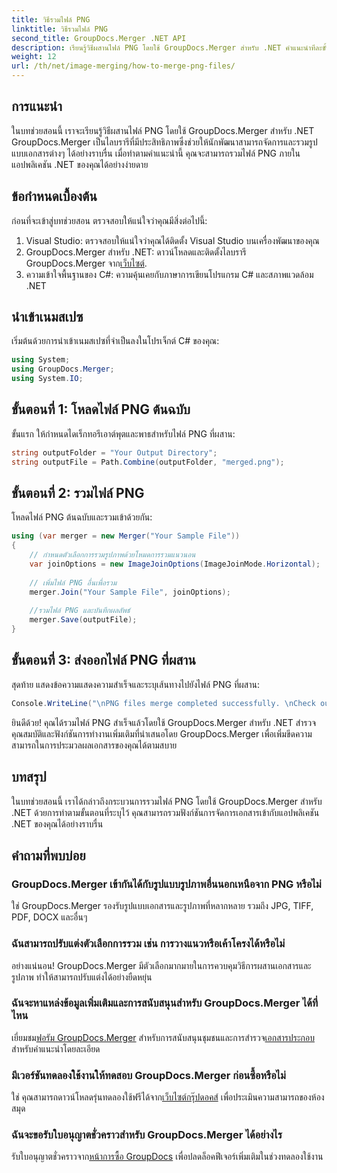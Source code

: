 ```yaml
---
title: วิธีรวมไฟล์ PNG
linktitle: วิธีรวมไฟล์ PNG
second_title: GroupDocs.Merger .NET API
description: เรียนรู้วิธีผสานไฟล์ PNG โดยใช้ GroupDocs.Merger สำหรับ .NET คำแนะนำทีละขั้นตอนเพื่อการบูรณาการอย่างราบรื่นในแอปพลิเคชัน .NET ของคุณ
weight: 12
url: /th/net/image-merging/how-to-merge-png-files/
---
```

## การแนะนำ
ในบทช่วยสอนนี้ เราจะเรียนรู้วิธีผสานไฟล์ PNG โดยใช้ GroupDocs.Merger สำหรับ .NET GroupDocs.Merger เป็นไลบรารีที่มีประสิทธิภาพซึ่งช่วยให้นักพัฒนาสามารถจัดการและรวมรูปแบบเอกสารต่างๆ ได้อย่างราบรื่น เมื่อทำตามคำแนะนำนี้ คุณจะสามารถรวมไฟล์ PNG ภายในแอปพลิเคชัน .NET ของคุณได้อย่างง่ายดาย
## ข้อกำหนดเบื้องต้น
ก่อนที่จะเข้าสู่บทช่วยสอน ตรวจสอบให้แน่ใจว่าคุณมีสิ่งต่อไปนี้:
1. Visual Studio: ตรวจสอบให้แน่ใจว่าคุณได้ติดตั้ง Visual Studio บนเครื่องพัฒนาของคุณ
2.  GroupDocs.Merger สำหรับ .NET: ดาวน์โหลดและติดตั้งไลบรารี GroupDocs.Merger จาก[เว็บไซต์](https://releases.groupdocs.com/merger/net/).
3. ความเข้าใจพื้นฐานของ C#: ความคุ้นเคยกับภาษาการเขียนโปรแกรม C# และสภาพแวดล้อม .NET

## นำเข้าเนมสเปซ
เริ่มต้นด้วยการนำเข้าเนมสเปซที่จำเป็นลงในโปรเจ็กต์ C# ของคุณ:
```csharp
using System; 
using GroupDocs.Merger;
using System.IO;
```
## ขั้นตอนที่ 1: โหลดไฟล์ PNG ต้นฉบับ
ขั้นแรก ให้กำหนดไดเร็กทอรีเอาต์พุตและพาธสำหรับไฟล์ PNG ที่ผสาน:
```csharp
string outputFolder = "Your Output Directory";
string outputFile = Path.Combine(outputFolder, "merged.png");
```
## ขั้นตอนที่ 2: รวมไฟล์ PNG
โหลดไฟล์ PNG ต้นฉบับและรวมเข้าด้วยกัน:
```csharp
using (var merger = new Merger("Your Sample File"))
{
    // กำหนดตัวเลือกการรวมรูปภาพด้วยโหมดการรวมแนวนอน
    var joinOptions = new ImageJoinOptions(ImageJoinMode.Horizontal);
    
    // เพิ่มไฟล์ PNG อื่นเพื่อรวม
    merger.Join("Your Sample File", joinOptions);
    
    //รวมไฟล์ PNG และบันทึกผลลัพธ์
    merger.Save(outputFile);
}
```
## ขั้นตอนที่ 3: ส่งออกไฟล์ PNG ที่ผสาน
สุดท้าย แสดงข้อความแสดงความสำเร็จและระบุเส้นทางไปยังไฟล์ PNG ที่ผสาน:
```csharp
Console.WriteLine("\nPNG files merge completed successfully. \nCheck output in {0}", outputFolder);
```
ยินดีด้วย! คุณได้รวมไฟล์ PNG สำเร็จแล้วโดยใช้ GroupDocs.Merger สำหรับ .NET สำรวจคุณสมบัติและฟังก์ชันการทำงานเพิ่มเติมที่นำเสนอโดย GroupDocs.Merger เพื่อเพิ่มขีดความสามารถในการประมวลผลเอกสารของคุณได้ตามสบาย


## บทสรุป
ในบทช่วยสอนนี้ เราได้กล่าวถึงกระบวนการรวมไฟล์ PNG โดยใช้ GroupDocs.Merger สำหรับ .NET ด้วยการทำตามขั้นตอนที่ระบุไว้ คุณสามารถรวมฟังก์ชันการจัดการเอกสารเข้ากับแอปพลิเคชัน .NET ของคุณได้อย่างราบรื่น
## คำถามที่พบบ่อย
### GroupDocs.Merger เข้ากันได้กับรูปแบบรูปภาพอื่นนอกเหนือจาก PNG หรือไม่
ใช่ GroupDocs.Merger รองรับรูปแบบเอกสารและรูปภาพที่หลากหลาย รวมถึง JPG, TIFF, PDF, DOCX และอื่นๆ
### ฉันสามารถปรับแต่งตัวเลือกการรวม เช่น การวางแนวหรือเค้าโครงได้หรือไม่
อย่างแน่นอน! GroupDocs.Merger มีตัวเลือกมากมายในการควบคุมวิธีการผสานเอกสารและรูปภาพ ทำให้สามารถปรับแต่งได้อย่างยืดหยุ่น
### ฉันจะหาแหล่งข้อมูลเพิ่มเติมและการสนับสนุนสำหรับ GroupDocs.Merger ได้ที่ไหน
 เยี่ยมชม[ฟอรัม GroupDocs.Merger](https://forum.groupdocs.com/c/merger/32) สำหรับการสนับสนุนชุมชนและการสำรวจ[เอกสารประกอบ](https://tutorials.groupdocs.com/merger/net/) สำหรับคำแนะนำโดยละเอียด
### มีเวอร์ชันทดลองใช้งานให้ทดสอบ GroupDocs.Merger ก่อนซื้อหรือไม่
 ใช่ คุณสามารถดาวน์โหลดรุ่นทดลองใช้ฟรีได้จาก[เว็บไซต์กรุ๊ปดอคส์](https://releases.groupdocs.com/) เพื่อประเมินความสามารถของห้องสมุด
### ฉันจะขอรับใบอนุญาตชั่วคราวสำหรับ GroupDocs.Merger ได้อย่างไร
 รับใบอนุญาตชั่วคราวจาก[หน้าการซื้อ GroupDocs](https://purchase.groupdocs.com/temporary-license/) เพื่อปลดล็อคฟีเจอร์เพิ่มเติมในช่วงทดลองใช้งาน